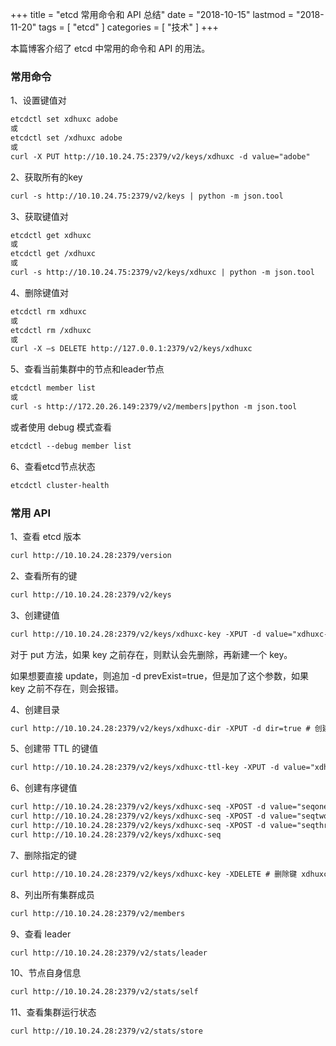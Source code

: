 +++
title = "etcd 常用命令和 API 总结"
date = "2018-10-15"
lastmod = "2018-11-20"
tags = [
    "etcd"
]
categories = [
    "技术"
]
+++

本篇博客介绍了 etcd 中常用的命令和 API 的用法。

<!--more-->

### 常用命令

1、设置键值对
```markdown
etcdctl set xdhuxc adobe
或
etcdctl set /xdhuxc adobe
或
curl -X PUT http://10.10.24.75:2379/v2/keys/xdhuxc -d value="adobe"
```

2、获取所有的key
```markdown
curl -s http://10.10.24.75:2379/v2/keys | python -m json.tool
```

3、获取键值对
```markdown
etcdctl get xdhuxc
或
etcdctl get /xdhuxc
或
curl -s http://10.10.24.75:2379/v2/keys/xdhuxc | python -m json.tool
```

4、删除键值对
```markdown
etcdctl rm xdhuxc
或
etcdctl rm /xdhuxc
或
curl -X –s DELETE http://127.0.0.1:2379/v2/keys/xdhuxc
```

5、查看当前集群中的节点和leader节点
```markdown
etcdctl member list
或
curl -s http://172.20.26.149:2379/v2/members|python -m json.tool
```
或者使用 debug 模式查看
```markdown
etcdctl --debug member list
```

6、查看etcd节点状态
```markdown
etcdctl cluster-health
```

### 常用 API
1、查看 etcd 版本
```markdown
curl http://10.10.24.28:2379/version
```

2、查看所有的键
```markdown
curl http://10.10.24.28:2379/v2/keys 
```

3、创建键值
```markdown
curl http://10.10.24.28:2379/v2/keys/xdhuxc-key -XPUT -d value="xdhuxc-value" # 创建键值对 xdhuxc-key=xdhuxc-value
```
对于 put 方法，如果 key 之前存在，则默认会先删除，再新建一个 key。

如果想要直接 update，则追加 -d prevExist=true，但是加了这个参数，如果 key 之前不存在，则会报错。

4、创建目录
```markdown
curl http://10.10.24.28:2379/v2/keys/xdhuxc-dir -XPUT -d dir=true # 创建目录 xdhuxc
```

5、创建带 TTL 的键值
```markdown
curl http://10.10.24.28:2379/v2/keys/xdhuxc-ttl-key -XPUT -d value="xdhuxc-ttl-value" -d ttl=10 # 单位为秒
```

6、创建有序键值
```markdown
curl http://10.10.24.28:2379/v2/keys/xdhuxc-seq -XPOST -d value="seqone"
curl http://10.10.24.28:2379/v2/keys/xdhuxc-seq -XPOST -d value="seqtwo"
curl http://10.10.24.28:2379/v2/keys/xdhuxc-seq -XPOST -d value="seqthree"
curl http://10.10.24.28:2379/v2/keys/xdhuxc-seq
```

7、删除指定的键
```markdown
curl http://10.10.24.28:2379/v2/keys/xdhuxc-key -XDELETE # 删除键 xdhuxc-key
```

8、列出所有集群成员
```markdown
curl http://10.10.24.28:2379/v2/members
```

9、查看 leader
```markdown
curl http://10.10.24.28:2379/v2/stats/leader
```

10、节点自身信息
```markdown
curl http://10.10.24.28:2379/v2/stats/self
```

11、查看集群运行状态
```markdown
curl http://10.10.24.28:2379/v2/stats/store
```

